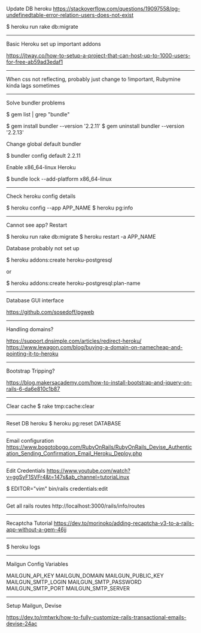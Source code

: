 Update DB heroku
https://stackoverflow.com/questions/19097558/pg-undefinedtable-error-relation-users-does-not-exist

$ heroku run rake db:migrate

----------------------------------------------------------------------------

Basic Heroku set up important addons

https://jtway.co/how-to-setup-a-project-that-can-host-up-to-1000-users-for-free-ab59ad3edaf1

----------------------------------------------------------------------------
When css not reflecting, probably just change to !important, Rubymine kinda lags sometimes

----------------------------------------------------------------------------
Solve bundler problems

$ gem list | grep "bundle"

$ gem install bundler --version '2.2.11'
$ gem uninstall bundler --version '2.2.13'

Change global default bundler

$ bundler config default 2.2.11

Enable x86_64-linux Heroku

$ bundle lock --add-platform x86_64-linux

----------------------------------------------------------------------------
Check heroku config details

$ heroku config --app APP_NAME
$ heroku pg:info

----------------------------------------------------------------------------
Cannot see app? Restart 

$ heroku run rake db:migrate 
$ heroku restart -a APP_NAME


Database probably not set up


$ heroku addons:create heroku-postgresql 

or 

$ heroku addons:create heroku-postgresql:plan-name


----------------------------------------------------------------------------
Database GUI interface

https://github.com/sosedoff/pgweb

----------------------------------------------------------------------------
Handling domains?

https://support.dnsimple.com/articles/redirect-heroku/
https://www.lewagon.com/blog/buying-a-domain-on-namecheap-and-pointing-it-to-heroku


----------------------------------------------------------------------------
Bootstrap Tripping?

https://blog.makersacademy.com/how-to-install-bootstrap-and-jquery-on-rails-6-da6e810c1b87

----------------------------------------------------------------------------
Clear cache
$ rake tmp:cache:clear

----------------------------------------------------------------------------
Reset DB heroku
$ heroku pg:reset DATABASE

----------------------------------------------------------------------------
Email configuration
https://www.bogotobogo.com/RubyOnRails/RubyOnRails_Devise_Authentication_Sending_Confirmation_Email_Heroku_Deploy.php

----------------------------------------------------------------------------
Edit Credentials
https://www.youtube.com/watch?v=ggSyF1SVFr4&t=147s&ab_channel=tutoriaLinux

$ EDITOR="vim" bin/rails credentials:edit

----------------------------------------------------------------------------
Get all rails routes
http://localhost:3000/rails/info/routes

----------------------------------------------------------------------------
Recaptcha Tutorial
https://dev.to/morinoko/adding-recaptcha-v3-to-a-rails-app-without-a-gem-46jj

----------------------------------------------------------------------------
$ heroku logs

----------------------------------------------------------------------------
Mailgun Config Variables

MAILGUN_API_KEY
MAILGUN_DOMAIN
MAILGUN_PUBLIC_KEY
MAILGUN_SMTP_LOGIN
MAILGUN_SMTP_PASSWORD
MAILGUN_SMTP_PORT
MAILGUN_SMTP_SERVER

----------------------------------------------------------------------------
Setup Mailgun, Devise

https://dev.to/rmtwrk/how-to-fully-customize-rails-transactional-emails-devise-24ac




